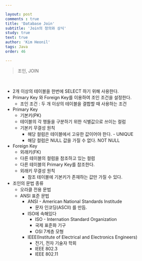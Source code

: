 ```yaml
---

layout: post
comments : true
title: 'Database Join'
subtitle: 'Join의 정의와 상식'
study: true
text: true
author: 'Kim Heonil'
tags: Java
order: 46

---
```


 
> 조인, JOIN

<br>

- 2개 이상의 테이블을 한번에 SELECT 하기 위해 사용한다.
- Primary Key 와 Foreign Key를 이용하여 조인 조건을 설정한다.
  - 조인 조건 : 두 개 이상의 테이블을 결합할 때 사용하는 조건
- Primary Key 
  - 기본키(PK)
  - 테이블의 각 행들을 구분하기 위한 식별값으로 쓰이는 컬럼
  - 기본키 무결성 원칙
    - 해당 컬럼은 테이블에서 고유한 값이어야 한다. - UNIQUE
    - 해당 컬럼은 NULL 값을 가질 수 없다. NOT NULL
- Foreign Key
  - 외래키(FK)
  - 다른 테이블의 컬럼을 참조하고 있는 컬럼
  - 다른 테이블의 Primary Key를 참조한다.
  - 외래키 무결성 원칙
    - 참조 테이블에 기본키가 존재하는 값만 가질 수 있다.
- 조인의 문법 종류
  - 오라클 전용 문법
  - ANSI 표준 문법
    - ANSI - American National Standards Institude
      - 문자 인코딩(ASCII) 를 만듬.
    - ISO에 속해있다
      - ISO - Internation Standard Organization
      - 국제 표준화 기구
      - OSI 7계층 모형
    - IEEE(Institute of Electrical and Electronics Engineers)
      - 전기, 전자 기술자 학회
      - IEEE 802.3
      - IEEE 802.11

<br><br>